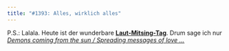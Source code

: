 ```yaml
---
title: "#1393: Alles, wirklich alles"
---
```


P.S.:
Lalala. Heute ist der wunderbare <a href="http://www.fonflatter.de/kalender"><strong>Laut-Mitsing-Tag</strong></a>. Drum sage ich nur
<a href="http://crucifixia.com/lyrica/ocean_chief/tor.html#1"><em>Demons coming from the sun / Spreading messages of love ...</em></a>
